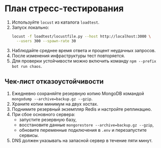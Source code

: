 <!-- Назначение файла: план нагрузочного тестирования и хаос-теста. -->

# План стресс-тестирования

1. Используйте `locust` из каталога `loadtest`.
2. Запуск локально:
   ```bash
   locust -f loadtest/locustfile.py --host http://localhost:3000 \
     --users 300 --spawn-rate 30
   ```
3. Наблюдайте среднее время ответа и процент неудачных запросов.
4. После изменения инфраструктуры тест повторяется.
5. Для проверки устойчивости можно включить команду `npm --prefix bot run chaos`.

## Чек-лист отказоустойчивости

1. Ежедневно сохраняйте резервную копию MongoDB командой
   `mongodump --archive=backup.gz --gzip`.
2. Храните копии минимум на двух хостах.
3. Поднимите резервный экземпляр Redis и настройте репликацию.
4. При сбое основного сервера:
   - запустите резервную базу,
   - восстановите данные `mongorestore --archive=backup.gz --gzip`,
   - обновите переменные подключения в `.env` и перезапустите сервисы.
5. DNS должен указывать на запасной сервер в течение пяти минут.

